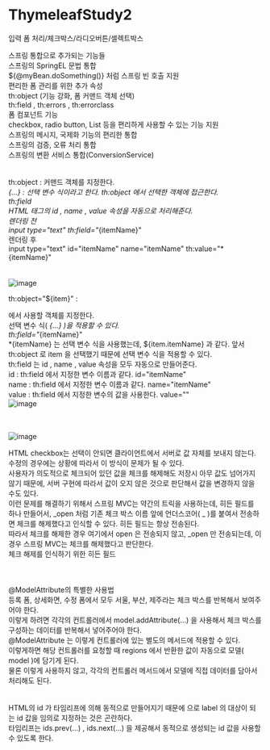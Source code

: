 # ThymeleafStudy2
입력 폼 처리/체크박스/라디오버튼/셀렉트박스

스프링 통합으로 추가되는 기능들<br/>
스프링의 SpringEL 문법 통합<br/>
${@myBean.doSomething()} 처럼 스프링 빈 호출 지원<br/>
편리한 폼 관리를 위한 추가 속성<br/>
th:object (기능 강화, 폼 커맨드 객체 선택)<br/>
th:field , th:errors , th:errorclass<br/>
폼 컴포넌트 기능<br/>
checkbox, radio button, List 등을 편리하게 사용할 수 있는 기능 지원<br/>
스프링의 메시지, 국제화 기능의 편리한 통합<br/>
스프링의 검증, 오류 처리 통합<br/>
스프링의 변환 서비스 통합(ConversionService)<br/>
<br/><br/>
th:object : 커맨드 객체를 지정한다.<br/>
*{...} : 선택 변수 식이라고 한다. th:object 에서 선택한 객체에 접근한다.<br/>
th:field<br/>
HTML 태그의 id , name , value 속성을 자동으로 처리해준다.<br/>
렌더링 전<br/>
input type="text" th:field="*{itemName}" <br/>
렌더링 후<br/>
input type="text" id="itemName" name="itemName" th:value="*{itemName}" <br/>
<br/><br/>
![image](https://user-images.githubusercontent.com/69129562/203995681-6ec705ee-0348-4f19-92c6-859b0395c1f4.png)

th:object="${item}" : <form> 에서 사용할 객체를 지정한다.<br/> 선택 변수 식( *{...} )을 적용할 수
있다.<br/>
th:field="*{itemName}"<br/>
*{itemName} 는 선택 변수 식을 사용했는데, ${item.itemName} 과 같다. 앞서 th:object 로
item 을 선택했기 때문에 선택 변수 식을 적용할 수 있다.<br/>
th:field 는 id , name , value 속성을 모두 자동으로 만들어준다.<br/>
id : th:field 에서 지정한 변수 이름과 같다. id="itemName"<br/>
name : th:field 에서 지정한 변수 이름과 같다. name="itemName"<br/>
value : th:field 에서 지정한 변수의 값을 사용한다. value=""<br/>
![image](https://user-images.githubusercontent.com/69129562/203995869-d34ee9df-f37c-4ceb-b9f7-e85e9d6c1a37.png)

<br/><br/>
![image](https://user-images.githubusercontent.com/69129562/203996401-dc657e3d-51c0-45d1-8adc-a4a5a6dd74d5.png)

HTML checkbox는 선택이 안되면 클라이언트에서 서버로 값 자체를 보내지 않는다.<br/> 수정의 경우에는
상황에 따라서 이 방식이 문제가 될 수 있다.<br/> 사용자가 의도적으로 체크되어 있던 값을 체크를 해제해도
저장시 아무 값도 넘어가지 않기 때문에, 서버 구현에 따라서 값이 오지 않은 것으로 판단해서 값을 변경하지
않을 수도 있다.<br/>
이런 문제를 해결하기 위해서 스프링 MVC는 약간의 트릭을 사용하는데, 히든 필드를 하나 만들어서,
_open 처럼 기존 체크 박스 이름 앞에 언더스코어( _ )를 붙여서 전송하면 체크를 해제했다고 인식할 수
있다. 히든 필드는 항상 전송된다.<br/> 따라서 체크를 해제한 경우 여기에서 open 은 전송되지 않고, _open 만
전송되는데, 이 경우 스프링 MVC는 체크를 해제했다고 판단한다.<br/>
체크 해제를 인식하기 위한 히든 필드<br/>
<input type="hidden" name="_open" value="on"/><br/>
<br/><br/>
@ModelAttribute의 특별한 사용법<br/>
등록 폼, 상세화면, 수정 폼에서 모두 서울, 부산, 제주라는 체크 박스를 반복해서 보여주어야 한다.<br/> 이렇게
하려면 각각의 컨트롤러에서 model.addAttribute(...) 을 사용해서 체크 박스를 구성하는 데이터를
반복해서 넣어주어야 한다.<br/>
@ModelAttribute 는 이렇게 컨트롤러에 있는 별도의 메서드에 적용할 수 있다.<br/>
이렇게하면 해당 컨트롤러를 요청할 때 regions 에서 반환한 값이 자동으로 모델( model )에 담기게 된다.<br/>
물론 이렇게 사용하지 않고, 각각의 컨트롤러 메서드에서 모델에 직접 데이터를 담아서 처리해도 된다.<br/>
<br/><br/>
HTML의 id 가 타임리프에 의해 동적으로 만들어지기 때문에 <label for="id 값"> 으로 label 의
대상이 되는 id 값을 임의로 지정하는 것은 곤란하다.<br/> 타임리프는 ids.prev(...) , ids.next(...) 을
제공해서 동적으로 생성되는 id 값을 사용할 수 있도록 한다.<br/>
